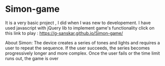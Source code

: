 # Simon-game

It is a very basic project , I did when I was new to developement.
I have used javascript with jQuery lib to implement game's functionality
click on this link to play : https://g-sanskar.github.io/Simon-game/

About Simon:
The device creates a series of tones and lights and requires a user to repeat the sequence.
If the user succeeds, the series becomes progressively longer and more complex.
Once the user fails or the time limit runs out, the game is over
